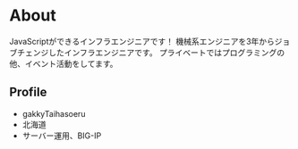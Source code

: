 
# About
JavaScriptができるインフラエンジニアです！
機械系エンジニアを3年からジョブチェンジしたインフラエンジニアです。
プライベートではプログラミングの他、イベント活動をしてます。

## Profile
- gakkyTaihasoeru
- 北海道
- サーバー運用、BIG-IP
